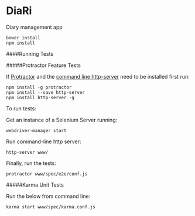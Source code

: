 DiaRi
=====

Diary management app


```
bower install
npm install
```


####Running Tests

#####Protractor Feature Tests

If [Protractor](http://www.protractortest.org/) and the [command line http-server](https://github.com/indexzero/http-server) need to be installed first run:

```
npm install -g protractor
npm install --save http-server
npm install http-server -g
```

To run tests:

Get an instance of a Selenium Server running:
```
webdriver-manager start
```

Run command-line http server:
```
http-server www/
```

Finally, run the tests:
```
protractor www/spec/e2e/conf.js
```

#####Karma Unit Tests

Run the below from command line:
```
karma start www/spec/karma.conf.js
```

